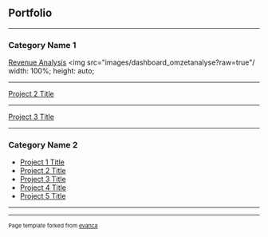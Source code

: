 ## Portfolio

---

### Category Name 1 

[Revenue Analysis](/sample_page)
<img src="images/dashboard_omzetanalyse?raw=true"/
  width: 100%;
  height: auto;
  >

---
[Project 2 Title](/pdf/sample_presentation.pdf)
<!-- <img src="images/dummy_thumbnail.jpg?raw=true"/> -->

---
[Project 3 Title](http://example.com/)
<!-- <img src="images/dummy_thumbnail.jpg?raw=true"/> -->

---

### Category Name 2

- [Project 1 Title](http://example.com/)
- [Project 2 Title](http://example.com/)
- [Project 3 Title](http://example.com/)
- [Project 4 Title](http://example.com/)
- [Project 5 Title](http://example.com/)

---




---
<p style="font-size:11px">Page template forked from <a href="https://github.com/evanca/quick-portfolio">evanca</a></p>
<!-- Remove above link if you don't want to attibute -->
